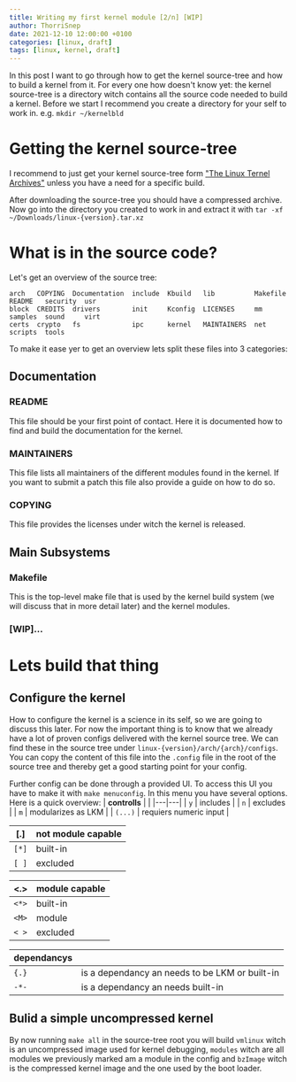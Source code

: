 ```yaml
---
title: Writing my first kernel module [2/n] [WIP]
author: ThorriSnep
date: 2021-12-10 12:00:00 +0100
categories: [linux, draft]
tags: [linux, kernel, draft]
---
```


In this post I want to go through how to get the kernel source-tree and how to build a kernel from it. For every one how doesn't know yet: the kernel source-tree is a directory witch contains all the source code needed to build a kernel.
Before we start I recommend you create a directory for your self to work in. e.g. `mkdir ~/kernelbld`

# Getting the kernel source-tree

I recommend to just get your kernel source-tree form ["The Linux Ternel Archives"](https://www.kernel.org/) unless you have a need for a specific build.

After downloading the source-tree you should have a compressed archive. Now go into the directory you created to work in and extract it with `tar -xf ~/Downloads/linux-{version}.tar.xz`

# What is in the source code?

Let's get an overview of the source tree:
```
arch   COPYING  Documentation  include  Kbuild   lib          Makefile  README   security  usr
block  CREDITS  drivers        init     Kconfig  LICENSES     mm        samples  sound     virt
certs  crypto   fs             ipc      kernel   MAINTAINERS  net       scripts  tools
```
To make it ease yer to get an overview lets split these files into 3 categories:

## Documentation

### README
This file should be your first point of contact. Here it is documented how to find and build the documentation for the kernel.

### MAINTAINERS
This file lists all maintainers of the different modules found in the kernel. If you want to submit a patch this file also provide a guide on how to do so.

### COPYING
This file provides the licenses under witch the kernel is released.

## Main Subsystems

### Makefile
This is the top-level make file that is used by the kernel build system (we will discuss that in more detail later) and the kernel modules.

### [WIP]...

# Lets build that thing

## Configure the kernel

How to configure the kernel is a science in its self, so we are going to discuss this later. For now the important thing is to know that we already have a lot of proven configs delivered with the kernel source tree.
We can find these in the source tree under `linux-{version}/arch/{arch}/configs`. You can copy the content of this file into the `.config` file in the root of the source tree and thereby get a good starting point for your config.

Further config can be done through a provided UI. To access this UI you have to make it with `make menuconfig`. In this menu you have several options. Here is a quick overview:
| **controlls** |  |
|---|---|
| `y` | includes |
| `n` | excludes |
| `m` | modularizes as LKM |
| `(...)` | requiers numeric input |


| **[.]** | not module capable |
|---|---|
| `[*]` | built-in |
| `[ ]` | excluded |


| **<.>** | module capable |
|---|---|
| `<*>` | built-in |
| `<M>` | module |
| `< >` | excluded |

| **dependancys** |  |
|---|---|
| `{.}` | is a dependancy an needs to be LKM or built-in |
| `-*-` | is a dependancy an needs built-in |

## Bulid a simple uncompressed kernel

By now running `make all` in the source-tree root you will build `vmlinux` witch is an uncompressed image used for kernel debugging, `modules` witch are all modules we previously marked am a module in the config and `bzImage` witch is the compressed kernel image and the one used by the boot loader.

